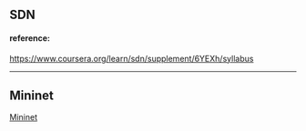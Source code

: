 ## SDN
#### reference:  
https://www.coursera.org/learn/sdn/supplement/6YEXh/syllabus  

---  

## Mininet
[Mininet](./Mininet/)